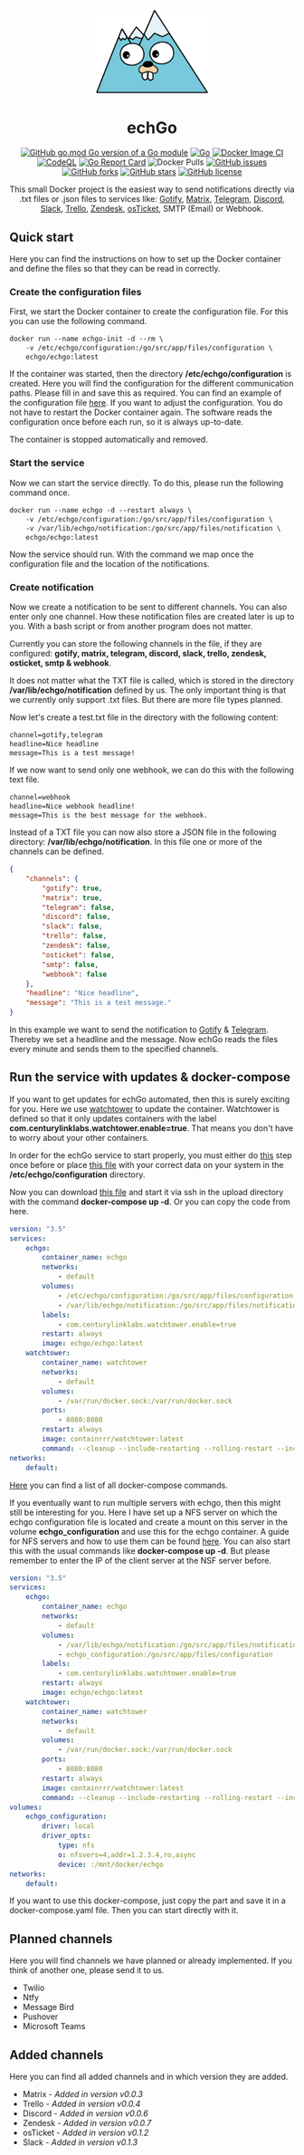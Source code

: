 <div align="center">
    <br><br><img src="https://raw.githubusercontent.com/echgo/logo/main/echGo.svg" width="200" />

# echGo

[![GitHub go.mod Go version of a Go module](https://img.shields.io/github/go-mod/go-version/echgo/echgo.svg)](https://golang.org/) [![Go](https://github.com/echgo/echgo/actions/workflows/go.yml/badge.svg)](https://github.com/echgo/echgo/actions/workflows/go.yml) [![Docker Image CI](https://github.com/echgo/echgo/actions/workflows/docker-image.yml/badge.svg)](https://github.com/echgo/echgo/actions/workflows/docker-image.yml) [![CodeQL](https://github.com/echgo/echgo/actions/workflows/codeql.yml/badge.svg)](https://github.com/echgo/echgo/actions/workflows/codeql.yml) [![Go Report Card](https://goreportcard.com/badge/github.com/echgo/echgo)](https://goreportcard.com/report/github.com/echgo/echgo) ![Docker Pulls](https://img.shields.io/docker/pulls/echgo/echgo) [![GitHub issues](https://img.shields.io/github/issues/echgo/echgo)](https://github.com/echgo/echgo/issues) [![GitHub forks](https://img.shields.io/github/forks/echgo/echgo)](https://github.com/echgo/echgo/network) [![GitHub stars](https://img.shields.io/github/stars/echgo/echgo)](https://github.com/echgo/echgo/stargazers) [![GitHub license](https://img.shields.io/github/license/echgo/echgo)](https://github.com/echgo/echgo/blob/master/LICENSE) 

This small Docker project is the easiest way to send notifications directly via .txt files or .json files to services like: [Gotify](https://gotify.net/), [Matrix](https://matrix.org/), [Telegram](https://telegram.org/), [Discord](https://discord.com/), [Slack](https://slack.com/), [Trello](https://trello.com/de), [Zendesk](https://www.zendesk.de/), [osTicket](https://osticket.com/), SMTP (Email) or Webhook.
    
</div>

## Quick start

Here you can find the instructions on how to set up the Docker container and define the files so that they can be read in correctly.

### Create the configuration files

First, we start the Docker container to create the configuration file. For this you can use the following command.

```console
docker run --name echgo-init -d --rm \
    -v /etc/echgo/configuration:/go/src/app/files/configuration \
    echgo/echgo:latest
```

If the container was started, then the directory **/etc/echgo/configuration** is created. Here you will find the configuration for the different communication paths. Please fill in and save this as required. You can find an example of the configuration file [here](https://github.com/echgo/echgo/blob/master/.echgo.yaml). If you want to adjust the configuration. You do not have to restart the Docker container again. The software reads the configuration once before each run, so it is always up-to-date.

The container is stopped automatically and removed.

### Start the service

Now we can start the service directly. To do this, please run the following command once.

```console
docker run --name echgo -d --restart always \
    -v /etc/echgo/configuration:/go/src/app/files/configuration \
    -v /var/lib/echgo/notification:/go/src/app/files/notification \
    echgo/echgo:latest
```

Now the service should run. With the command we map once the configuration file and the location of the notifications.

### Create notification

Now we create a notification to be sent to different channels. You can also enter only one channel. How these notification files are created later is up to you. With a bash script or from another program does not matter.

Currently you can store the following channels in the file, if they are configured: **gotify, matrix, telegram, discord, slack, trello, zendesk, osticket, smtp & webhook**.

It does not matter what the TXT file is called, which is stored in the directory **/var/lib/echgo/notification** defined by us. The only important thing is that we currently only support .txt files. But there are more file types planned.

Now let's create a test.txt file in the directory with the following content:

```text
channel=gotify,telegram
headline=Nice headline 
message=This is a test message!
```

If we now want to send only one webhook, we can do this with the following text file.

```text
channel=webhook
headline=Nice webhook headline! 
message=This is the best message for the webhook.
```

Instead of a TXT file you can now also store a JSON file in the following directory: **/var/lib/echgo/notification**. In this file one or more of the channels can be defined.

```json
{
    "channels": {
        "gotify": true,
        "matrix": true,
        "telegram": false,
        "discord": false,
        "slack": false,
        "trello": false,
        "zendesk": false,
        "osticket": false,
        "smtp": false,
        "webhook": false
    },
    "headline": "Nice headline",
    "message": "This is a test message."
}
```

In this example we want to send the notification to [Gotify](https://gotify.net/) & [Telegram](https://telegram.org/). Thereby we set a headline and the message.  Now echGo reads the files every minute and sends them to the specified channels.

## Run the service with updates & docker-compose

If you want to get updates for echGo automated, then this is surely exciting for you. Here we use [watchtower](https://github.com/containrrr/watchtower/) to update the container. Watchtower is defined so that it only updates containers with the label **com.centurylinklabs.watchtower.enable=true**. That means you don't have to worry about your other containers.

In order for the echGo service to start properly, you must either do [this](https://github.com/echgo/echgo#create-the-configuration-files) step once before or place [this file](https://raw.githubusercontent.com/echgo/echgo/master/.echgo.yaml) with your correct data on your system in the **/etc/echgo/configuration** directory.

Now you can download [this file](https://raw.githubusercontent.com/echgo/echgo/master/docker-compose.yaml) and start it via ssh in the upload directory with the command **docker-compose up -d**. Or you can copy the code from here.

```yaml
version: "3.5"
services:
    echgo:
        container_name: echgo
        networks:
            - default
        volumes:
            - /etc/echgo/configuration:/go/src/app/files/configuration
            - /var/lib/echgo/notification:/go/src/app/files/notification
        labels:
            - com.centurylinklabs.watchtower.enable=true
        restart: always
        image: echgo/echgo:latest
    watchtower:
        container_name: watchtower
        networks:
            - default
        volumes:
            - /var/run/docker.sock:/var/run/docker.sock
        ports:
            - 8080:8080
        restart: always
        image: containrrr/watchtower:latest
        command: --cleanup --include-restarting --rolling-restart --include-stopped --label-enable --interval 3600
networks:
    default:
```

[Here](https://docs.docker.com/compose/reference/) you can find a list of all docker-compose commands.

If you eventually want to run multiple servers with echgo, then this might still be interesting for you. Here I have set up a NFS server on which the echgo configuration file is located and create a mount on this server in the volume **echgo_configuration** and use this for the echgo container. A guide for NFS servers and how to use them can be found [here](https://ubuntu.com/server/docs/service-nfs). You can also start this with the usual commands like **docker-compose up -d**. But please remember to enter the IP of the client server at the NSF server before.

```yaml
version: "3.5"
services:
    echgo:
        container_name: echgo
        networks:
            - default
        volumes:
            - /var/lib/echgo/notification:/go/src/app/files/notification
            - echgo_configuration:/go/src/app/files/configuration
        labels:
            - com.centurylinklabs.watchtower.enable=true
        restart: always
        image: echgo/echgo:latest
    watchtower:
        container_name: watchtower
        networks:
            - default
        volumes:
            - /var/run/docker.sock:/var/run/docker.sock
        ports:
            - 8080:8080
        restart: always
        image: containrrr/watchtower:latest
        command: --cleanup --include-restarting --rolling-restart --include-stopped --label-enable --interval 3600
volumes:
    echgo_configuration:
        driver: local
        driver_opts:
            type: nfs
            o: nfsvers=4,addr=1.2.3.4,ro,async
            device: :/mnt/docker/echgo
networks:
    default:
```

If you want to use this docker-compose, just copy the part and save it in a docker-compose.yaml file. Then you can start directly with it.

## Planned channels

Here you will find channels we have planned or already implemented. If you think of another one, please send it to us.

- Twilio
- Ntfy
- Message Bird
- Pushover
- Microsoft Teams

## Added channels

Here you can find all added channels and in which version they are added.

- Matrix - _Added in version v0.0.3_
- Trello - _Added in version v0.0.4_
- Discord - _Added in version v0.0.6_
- Zendesk - _Added in version v0.0.7_
- osTicket - _Added in version v0.1.2_
- Slack - _Added in version v0.1.3_